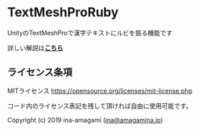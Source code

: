 # TextMeshProRuby

UnityのTextMeshProで漢字テキストにルビを振る機能です

詳しい解説は[**こちら**](https://amagamina.jp/tmpro-ruby/)

## ライセンス条項

MITライセンス
https://opensource.org/licenses/mit-license.php
  
コード内のライセンス表記を残して頂ければ自由に使用可能です。
  
Copyright (c) 2019 ina-amagami (ina@amagamina.jp)

